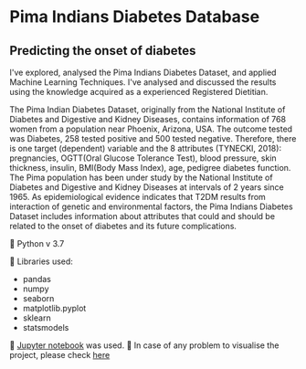 # Pima Indians Diabetes Database

## Predicting the onset of diabetes

I've explored, analysed the Pima Indians Diabetes Dataset, and applied Machine Learning Techniques. I've analysed and discussed the results using the knowledge acquired as a experienced Registered Dietitian.

The Pima Indian Diabetes Dataset, originally from the National Institute of Diabetes and Digestive and Kidney Diseases, contains information of 768 women from a population near Phoenix, Arizona, USA. The outcome tested was Diabetes, 258 tested positive and 500 tested negative. Therefore, there is one target (dependent) variable and the 8 attributes (TYNECKI, 2018): pregnancies, OGTT(Oral Glucose Tolerance Test), blood pressure, skin thickness, insulin, BMI(Body Mass Index), age, pedigree diabetes function.
The Pima population has been under study by the National Institute of Diabetes and Digestive and Kidney Diseases at intervals of 2 years since 1965. As epidemiological evidence indicates that T2DM results from interaction of genetic and environmental factors, the Pima Indians Diabetes Dataset includes information about attributes that could and should be related to the onset of diabetes and its future complications.

:pushpin: Python v 3.7

:pushpin: Libraries used:

- pandas
- numpy
- seaborn
- matplotlib.pyplot
- sklearn
- statsmodels

:pushpin: [Jupyter notebook](https://jupyter.org/) was used. :bell: In case of any problem to visualise the project, please check [here](shorturl.at/hHLT4)
